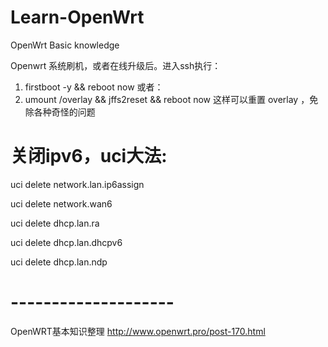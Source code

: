 # Learn-OpenWrt
OpenWrt Basic knowledge

Openwrt 系统刷机，或者在线升级后。进入ssh执行：
1. firstboot -y && reboot now
或者：
2. umount /overlay && jffs2reset && reboot now
这样可以重置 overlay ，免除各种奇怪的问题


# 关闭ipv6，uci大法:
uci delete network.lan.ip6assign

uci delete network.wan6

uci delete dhcp.lan.ra

uci delete dhcp.lan.dhcpv6

uci delete dhcp.lan.ndp

# --------------------
OpenWRT基本知识整理
http://www.openwrt.pro/post-170.html

